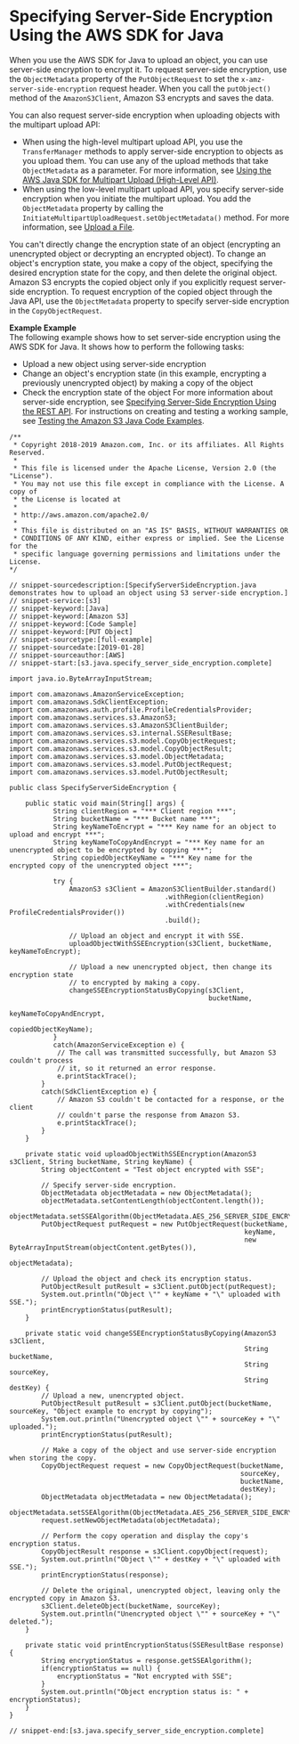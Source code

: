 # Specifying Server\-Side Encryption Using the AWS SDK for Java<a name="SSEUsingJavaSDK"></a>

When you use the AWS SDK for Java to upload an object, you can use server\-side encryption to encrypt it\. To request server\-side encryption, use the `ObjectMetadata` property of the `PutObjectRequest` to set the `x-amz-server-side-encryption` request header\. When you call the `putObject()` method of the `AmazonS3Client`, Amazon S3 encrypts and saves the data\.

You can also request server\-side encryption when uploading objects with the multipart upload API: 
+ When using the high\-level multipart upload API, you use the `TransferManager` methods to apply server\-side encryption to objects as you upload them\. You can use any of the upload methods that take `ObjectMetadata` as a parameter\. For more information, see [Using the AWS Java SDK for Multipart Upload \(High\-Level API\)](usingHLmpuJava.md)\.
+ When using the low\-level multipart upload API, you specify server\-side encryption when you initiate the multipart upload\. You add the `ObjectMetadata` property by calling the `InitiateMultipartUploadRequest.setObjectMetadata()` method\. For more information, see [Upload a File](llJavaUploadFile.md)\.

You can't directly change the encryption state of an object \(encrypting an unencrypted object or decrypting an encrypted object\)\. To change an object's encryption state, you make a copy of the object, specifying the desired encryption state for the copy, and then delete the original object\. Amazon S3 encrypts the copied object only if you explicitly request server\-side encryption\. To request encryption of the copied object through the Java API, use the `ObjectMetadata` property to specify server\-side encryption in the `CopyObjectRequest`\.

**Example Example**  
The following example shows how to set server\-side encryption using the AWS SDK for Java\. It shows how to perform the following tasks:  
+ Upload a new object using server\-side encryption
+ Change an object's encryption state \(in this example, encrypting a previously unencrypted object\) by making a copy of the object
+ Check the encryption state of the object
For more information about server\-side encryption, see [Specifying Server\-Side Encryption Using the REST API](SSEUsingRESTAPI.md)\. For instructions on creating and testing a working sample, see [Testing the Amazon S3 Java Code Examples](UsingTheMPJavaAPI.md#TestingJavaSamples)\.   

```
/**
 * Copyright 2018-2019 Amazon.com, Inc. or its affiliates. All Rights Reserved.
 *
 * This file is licensed under the Apache License, Version 2.0 (the "License").
 * You may not use this file except in compliance with the License. A copy of
 * the License is located at
 *
 * http://aws.amazon.com/apache2.0/
 *
 * This file is distributed on an "AS IS" BASIS, WITHOUT WARRANTIES OR
 * CONDITIONS OF ANY KIND, either express or implied. See the License for the
 * specific language governing permissions and limitations under the License.
*/

// snippet-sourcedescription:[SpecifyServerSideEncryption.java demonstrates how to upload an object using S3 server-side encryption.]
// snippet-service:[s3]
// snippet-keyword:[Java]
// snippet-keyword:[Amazon S3]
// snippet-keyword:[Code Sample]
// snippet-keyword:[PUT Object]
// snippet-sourcetype:[full-example]
// snippet-sourcedate:[2019-01-28]
// snippet-sourceauthor:[AWS]
// snippet-start:[s3.java.specify_server_side_encryption.complete]

import java.io.ByteArrayInputStream;

import com.amazonaws.AmazonServiceException;
import com.amazonaws.SdkClientException;
import com.amazonaws.auth.profile.ProfileCredentialsProvider;
import com.amazonaws.services.s3.AmazonS3;
import com.amazonaws.services.s3.AmazonS3ClientBuilder;
import com.amazonaws.services.s3.internal.SSEResultBase;
import com.amazonaws.services.s3.model.CopyObjectRequest;
import com.amazonaws.services.s3.model.CopyObjectResult;
import com.amazonaws.services.s3.model.ObjectMetadata;
import com.amazonaws.services.s3.model.PutObjectRequest;
import com.amazonaws.services.s3.model.PutObjectResult;

public class SpecifyServerSideEncryption {

    public static void main(String[] args) {
           String clientRegion = "*** Client region ***";
           String bucketName = "*** Bucket name ***";
           String keyNameToEncrypt = "*** Key name for an object to upload and encrypt ***";
           String keyNameToCopyAndEncrypt = "*** Key name for an unencrypted object to be encrypted by copying ***";
           String copiedObjectKeyName = "*** Key name for the encrypted copy of the unencrypted object ***";
           
           try {
               AmazonS3 s3Client = AmazonS3ClientBuilder.standard()
                                       .withRegion(clientRegion)
                                       .withCredentials(new ProfileCredentialsProvider())
                                       .build();
           
               // Upload an object and encrypt it with SSE.
               uploadObjectWithSSEEncryption(s3Client, bucketName, keyNameToEncrypt);
               
               // Upload a new unencrypted object, then change its encryption state
               // to encrypted by making a copy.
               changeSSEEncryptionStatusByCopying(s3Client, 
                                                  bucketName, 
                                                  keyNameToCopyAndEncrypt, 
                                                  copiedObjectKeyName);
           }
           catch(AmazonServiceException e) {
            // The call was transmitted successfully, but Amazon S3 couldn't process 
            // it, so it returned an error response.
            e.printStackTrace();
        }
        catch(SdkClientException e) {
            // Amazon S3 couldn't be contacted for a response, or the client
            // couldn't parse the response from Amazon S3.
            e.printStackTrace();
        }
    }

    private static void uploadObjectWithSSEEncryption(AmazonS3 s3Client, String bucketName, String keyName) {
        String objectContent = "Test object encrypted with SSE";
                
        // Specify server-side encryption.
        ObjectMetadata objectMetadata = new ObjectMetadata();
        objectMetadata.setContentLength(objectContent.length());
        objectMetadata.setSSEAlgorithm(ObjectMetadata.AES_256_SERVER_SIDE_ENCRYPTION);
        PutObjectRequest putRequest = new PutObjectRequest(bucketName, 
                                                           keyName, 
                                                           new ByteArrayInputStream(objectContent.getBytes()), 
                                                           objectMetadata);

        // Upload the object and check its encryption status.
        PutObjectResult putResult = s3Client.putObject(putRequest);
        System.out.println("Object \"" + keyName + "\" uploaded with SSE.");
        printEncryptionStatus(putResult);
    }
    
    private static void changeSSEEncryptionStatusByCopying(AmazonS3 s3Client, 
                                                           String bucketName, 
                                                           String sourceKey,
                                                           String destKey) {
        // Upload a new, unencrypted object.
        PutObjectResult putResult = s3Client.putObject(bucketName, sourceKey, "Object example to encrypt by copying");
        System.out.println("Unencrypted object \"" + sourceKey + "\" uploaded.");
        printEncryptionStatus(putResult);
        
        // Make a copy of the object and use server-side encryption when storing the copy.
        CopyObjectRequest request = new CopyObjectRequest(bucketName,
                                                          sourceKey,
                                                          bucketName,
                                                          destKey);
        ObjectMetadata objectMetadata = new ObjectMetadata();
        objectMetadata.setSSEAlgorithm(ObjectMetadata.AES_256_SERVER_SIDE_ENCRYPTION);
        request.setNewObjectMetadata(objectMetadata);
        
        // Perform the copy operation and display the copy's encryption status.
        CopyObjectResult response = s3Client.copyObject(request);
        System.out.println("Object \"" + destKey + "\" uploaded with SSE.");
        printEncryptionStatus(response);
        
        // Delete the original, unencrypted object, leaving only the encrypted copy in Amazon S3.
        s3Client.deleteObject(bucketName, sourceKey);
        System.out.println("Unencrypted object \"" + sourceKey + "\" deleted.");
    }
    
    private static void printEncryptionStatus(SSEResultBase response) {
        String encryptionStatus = response.getSSEAlgorithm();
        if(encryptionStatus == null) {
            encryptionStatus = "Not encrypted with SSE"; 
        }
        System.out.println("Object encryption status is: " + encryptionStatus);
    }
}

// snippet-end:[s3.java.specify_server_side_encryption.complete]
```